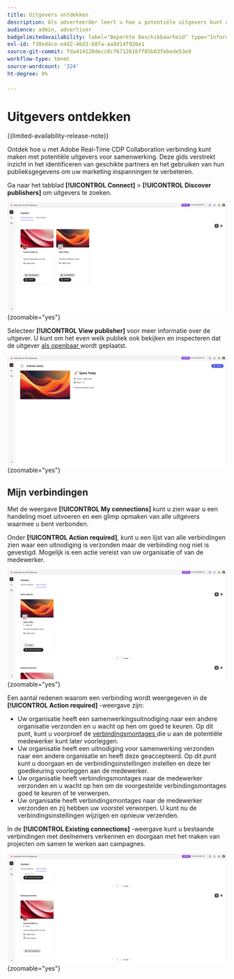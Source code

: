 ```yaml
---
title: Uitgevers ontdekken
description: Als adverteerder leert u hoe u potentiële uitgevers kunt ontdekken om samen te werken met Adobe Real-Time CDP Collaboration
audience: admin, advertiser
badgelimitedavailability: label="Beperkte beschikbaarheid" type="Informative" url="https://helpx.adobe.com/legal/product-descriptions/real-time-customer-data-platform-collaboration.html newtab=true"
exl-id: f38ed4ce-e4d2-46d3-b8fa-aa8d14f926e1
source-git-commit: fda414120decc0c76712616ff85b83febede53e9
workflow-type: tm+mt
source-wordcount: '324'
ht-degree: 0%

---
```


# Uitgevers ontdekken

{{limited-availability-release-note}}

Ontdek hoe u met Adobe Real-Time CDP Collaboration verbinding kunt maken met potentiële uitgevers voor samenwerking. Deze gids verstrekt inzicht in het identificeren van geschikte partners en het gebruiken van hun publieksgegevens om uw marketing inspanningen te verbeteren.

Ga naar het tabblad **[!UICONTROL Connect]** > **[!UICONTROL Discover publishers]** om uitgevers te zoeken.

![ ontdekt uitgeverspagina ](/help/assets/connect/discover-publishers/discover-publishers-overview.png){zoomable="yes"}

Selecteer **[!UICONTROL View publisher]** voor meer informatie over de uitgever. U kunt om het even welk publiek ook bekijken en inspecteren dat de uitgever [ als openbaar ](/help/guide/setup/onboard-audiences.md#metadata-visibility) wordt geplaatst.

![ de uitgeversprofiel van de Mening ](/help/assets/connect/discover-publishers/view-publisher-profile.png){zoomable="yes"}

## Mijn verbindingen

Met de weergave **[!UICONTROL My connections]** kunt u zien waar u een handeling moet uitvoeren en een glimp opmaken van alle uitgevers waarmee u bent verbonden.

Onder **[!UICONTROL Action required]**, kunt u een lijst van alle verbindingen zien waar een uitnodiging is verzonden maar de verbinding nog niet is gevestigd. Mogelijk is een actie vereist van uw organisatie of van de medewerker.

![ actie vereiste mening in het Mijn verbindingsscherm ](/help/assets/connect/discover-publishers/action-required-view.png){zoomable="yes"}

Een aantal redenen waarom een verbinding wordt weergegeven in de **[!UICONTROL Action required]** -weergave zijn:

* Uw organisatie heeft een samenwerkingsuitnodiging naar een andere organisatie verzonden en u wacht op hen om goed te keuren. Op dit punt, kunt u voorproef de [ verbindingsmontages ](/help/guide/glossary.md#connection-settings) die u aan de potentiële medewerker kunt later voorleggen.
* Uw organisatie heeft een uitnodiging voor samenwerking verzonden naar een andere organisatie en heeft deze geaccepteerd. Op dit punt kunt u doorgaan en de verbindingsinstellingen instellen en deze ter goedkeuring voorleggen aan de medewerker.
* Uw organisatie heeft verbindingsmontages naar de medewerker verzonden en u wacht op hen om de voorgestelde verbindingsmontages goed te keuren of te verwerpen.
* Uw organisatie heeft verbindingsmontages naar de medewerker verzonden en zij hebben uw voorstel verworpen. U kunt nu de verbindingsinstellingen wijzigen en opnieuw verzenden.

In de **[!UICONTROL Existing connections]** -weergave kunt u bestaande verbindingen met deelnemers verkennen en doorgaan met het maken van projecten om samen te werken aan campagnes.

![ Bestaande verbindingsmening in het Mijn verbindingsscherm ](/help/assets/connect/discover-publishers/existing-connections-view.png){zoomable="yes"}
